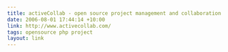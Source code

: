 ```yaml
---
title: activeCollab - open source project management and collaboration tool.
date: 2006-08-01 17:44:14 +10:00
link: http://www.activecollab.com/
tags: opensource php project
layout: link
---
```

